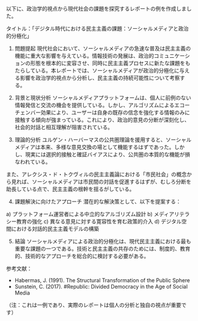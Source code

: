 以下に、政治学的視点から現代社会の課題を探究するレポートの例を作成しました。

タイトル：「デジタル時代における民主主義の課題：ソーシャルメディアと政治的分極化」

1. 問題提起
現代社会において、ソーシャルメディアの急速な普及は民主主義の機能に重大な影響を与えている。情報技術の発展は、政治的コミュニケーションの形態を根本的に変容させ、同時に民主主義プロセスに新たな課題をもたらしている。本レポートでは、ソーシャルメディアが政治的分極化に与える影響を政治学的視点から分析し、民主主義の持続可能性について考察する。

2. 背景と現状分析
ソーシャルメディアプラットフォームは、個人に前例のない情報発信と交流の機会を提供している。しかし、アルゴリズムによるエコーチェンバー効果により、ユーザーは自身の既存の信念を強化する情報のみに接触する傾向が強まっている。これにより、政治的意見の分断が深刻化し、社会的対話と相互理解が阻害されている。

3. 理論的分析
ユルゲン・ハーバーマスの公共圏理論を援用すると、ソーシャルメディアは本来、多様な意見交換の場として機能するはずであった。しかし、現実には選択的接触と確証バイアスにより、公共圏の本質的な機能が損なわれている。

また、アレクシス・ド・トクヴィルの民主主義論における「市民社会」の概念から見れば、ソーシャルメディアは市民間の対話を促進するはずが、むしろ分断を助長している点で、民主主義の根幹を揺るがしている。

4. 課題解決に向けたアプローチ
潜在的な解決策として、以下を提案する：

a) プラットフォーム運営者による中立的なアルゴリズム設計
b) メディアリテラシー教育の強化
c) 異なる意見に対する寛容性を育む政策的介入
d) デジタル空間における対話的民主主義モデルの構築

5. 結論
ソーシャルメディアによる政治的分極化は、現代民主主義における最も重要な課題の一つである。技術と民主主義の共存のためには、制度的、教育的、技術的なアプローチを総合的に検討する必要がある。

参考文献：
- Habermas, J. (1991). The Structural Transformation of the Public Sphere
- Sunstein, C. (2017). #Republic: Divided Democracy in the Age of Social Media

（注：これは一例であり、実際のレポートは個人の分析と独自の視点が重要です）